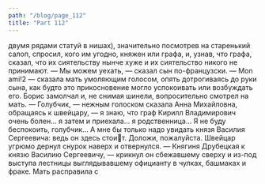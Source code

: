 ```yaml
---
path: "/blog/page_112"
title: "Part 112"
---
```


 двумя рядами статуй в нишах), значительно посмотрев на старенький салоп, спросил, кого им угодно, княжен или графа, и, узнав, что графа, сказал, что их сиятельству нынче хуже и их сиятельство никого не принимают.
— Мы можем уехать, — сказал сын по-французски.
— Mon ami!2 — сказала мать умоляющим голосом, опять дотрогиваясь до руки сына, как будто это прикосновение могло успокоивать или возбуждать его.
Борис замолчал и, не снимая шинели, вопросительно смотрел на мать.
— Голубчик, — нежным голоском сказала Анна Михайловна, обращаясь к швейцару, — я знаю, что граф Кирилл Владимирович очень болен... я затем и приехала... я родственница... Я не буду беспокоить, голубчик... А мне бы только надо увидать князя Василия Сергеевича: ведь он здесь стоит. Доложи, пожалуйста.
Швейцар угрюмо дернул снурок наверх и отвернулся.
— Княгиня Друбецкая к князю Василию Сергеевичу, — крикнул он сбежавшему сверху и из-под выступа лестницы выглядывавшему официанту в чулках, башмаках и фраке.
Мать расправила с
